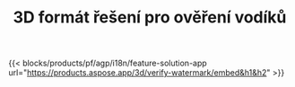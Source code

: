 ﻿---
title: 3D formát řešení pro ověření vodíků 
weight: 7730
url: /cs/verify-watermark
limit: 
description: Ověřte vodík slepého ve vašem souboru 3D.
---
{{< blocks/products/pf/agp/i18n/feature-solution-app url="https://products.aspose.app/3d/verify-watermark/embed&h1&h2" >}}
